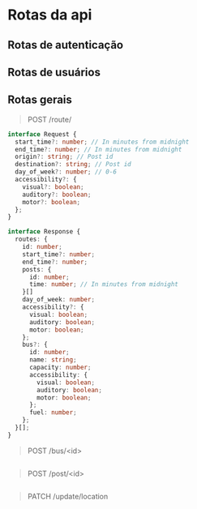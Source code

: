
# Rotas da api

## Rotas de autenticação

## Rotas de usuários

## Rotas gerais

> POST /route/

```ts
interface Request {
  start_time?: number; // In minutes from midnight
  end_time?: number; // In minutes from midnight
  origin?: string; // Post id
  destination?: string; // Post id
  day_of_week?: number; // 0-6
  accessibility?: {
    visual?: boolean;
    auditory?: boolean;
    motor?: boolean;
  };
}

interface Response {
  routes: {
    id: number;
    start_time?: number;
    end_time?: number;
    posts: {
      id: number;
      time: number; // In minutes from midnight
    }[]
    day_of_week: number;
    accessibility?: {
      visual: boolean;
      auditory: boolean;
      motor: boolean;
    };
    bus?: {
      id: number;
      name: string;
      capacity: number;
      accessibility: {
        visual: boolean;
        auditory: boolean;
        motor: boolean;
      };
      fuel: number;
    };
  }[];
}
```

> POST /bus/\<id>

```json
```

> POST /post/\<id>

```json
```

> PATCH /update/location

```json
```
